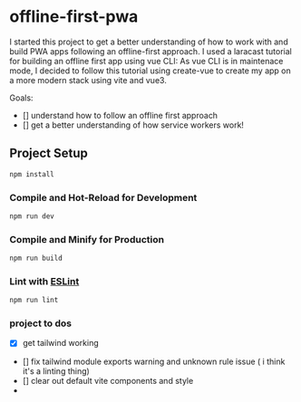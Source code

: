 # offline-first-pwa

I started this project to get a better understanding of how to work with and build PWA apps following an offline-first approach. I used a laracast tutorial for building an offline first app using vue CLI:
As vue CLI is in maintenace mode, I decided to follow this tutorial using create-vue to create my app on a more modern stack using vite and vue3.

Goals:
- [] understand how to follow an offline first approach
- [] get a better understanding of how service workers work!


## Project Setup

```sh
npm install
```

### Compile and Hot-Reload for Development

```sh
npm run dev
```

### Compile and Minify for Production

```sh
npm run build
```

### Lint with [ESLint](https://eslint.org/)

```sh
npm run lint
```

### project to dos
- [x] get tailwind working
- [] fix tailwind module exports warning and unknown rule issue ( i think it's a linting thing)
- [] clear out default vite components and style
-
